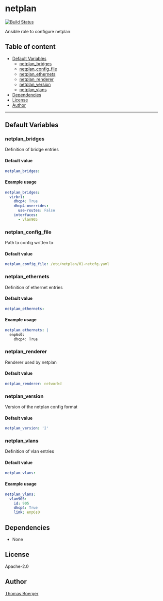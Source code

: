 # netplan

[![Build Status](https://cloud.drone.io/api/badges/rolehippie/netplan/status.svg)](https://cloud.drone.io/rolehippie/netplan)

Ansible role to configure netplan

## Table of content

* [Default Variables](#default-variables)
  * [netplan_bridges](#netplan_bridges)
  * [netplan_config_file](#netplan_config_file)
  * [netplan_ethernets](#netplan_ethernets)
  * [netplan_renderer](#netplan_renderer)
  * [netplan_version](#netplan_version)
  * [netplan_vlans](#netplan_vlans)
* [Dependencies](#dependencies)
* [License](#license)
* [Author](#author)

---

## Default Variables

### netplan_bridges

Definition of bridge entries

#### Default value

```YAML
netplan_bridges:
```

#### Example usage

```YAML
netplan_bridges:
  virbr1:
    dhcp4: True
    dhcp4-overrides:
      use-routes: False
    interfaces:
      - vlan905
```

### netplan_config_file

Path to config written to

#### Default value

```YAML
netplan_config_file: /etc/netplan/01-netcfg.yaml
```

### netplan_ethernets

Definition of ethernet entries

#### Default value

```YAML
netplan_ethernets:
```

#### Example usage

```YAML
netplan_ethernets: |
  enp6s0:
    dhcp4: True
```

### netplan_renderer

Renderer used by netplan

#### Default value

```YAML
netplan_renderer: networkd
```

### netplan_version

Version of the netplan config format

#### Default value

```YAML
netplan_version: '2'
```

### netplan_vlans

Definition of vlan entries

#### Default value

```YAML
netplan_vlans:
```

#### Example usage

```YAML
netplan_vlans:
  vlan905:
    id: 905
    dhcp4: True
    link: enp6s0
```

## Dependencies

- None

## License

Apache-2.0

## Author

[Thomas Boerger](https://github.com/tboerger)
